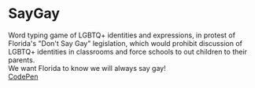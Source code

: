 <h1> SayGay </h1>
<p> Word typing game of LGBTQ+ identities and expressions, in protest of Florida's "Don't Say Gay" legislation, which would prohibit discussion of LGBTQ+ identities in classrooms and force schools to out children to their parents. </br> We want Florida to know we will always say gay! </br>
<a href = "https://codepen.io/supermarsgalaxy/pen/OJzNRBm" target=_blank> CodePen </a>
</p>
<img url("https://user-images.githubusercontent.com/98436419/159596755-a0a0d652-963f-46db-b338-f39a2ff5ad05.png")>

